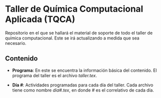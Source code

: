 Taller de Química Computacional Aplicada (TQCA)
===============================================

Repositorio en el que se hallará el material de soporte de todo el taller de química computacional. Este se irá actualizando a medida que sea necesario.

Contenido
---------

 * **Programa**: En este se encuentra la información básica del contenido. El programa del taller es el archivo *taller.tex*.

 * **Día #**: Actividades programadas para cada día del taller. Cada archivo tiene como nombre *dia#.tex*, en donde *#* es el correlativo de cada día.
